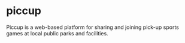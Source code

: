 # piccup
Piccup is a web-based platform for sharing and joining pick-up sports games at local public parks and facilities. 
